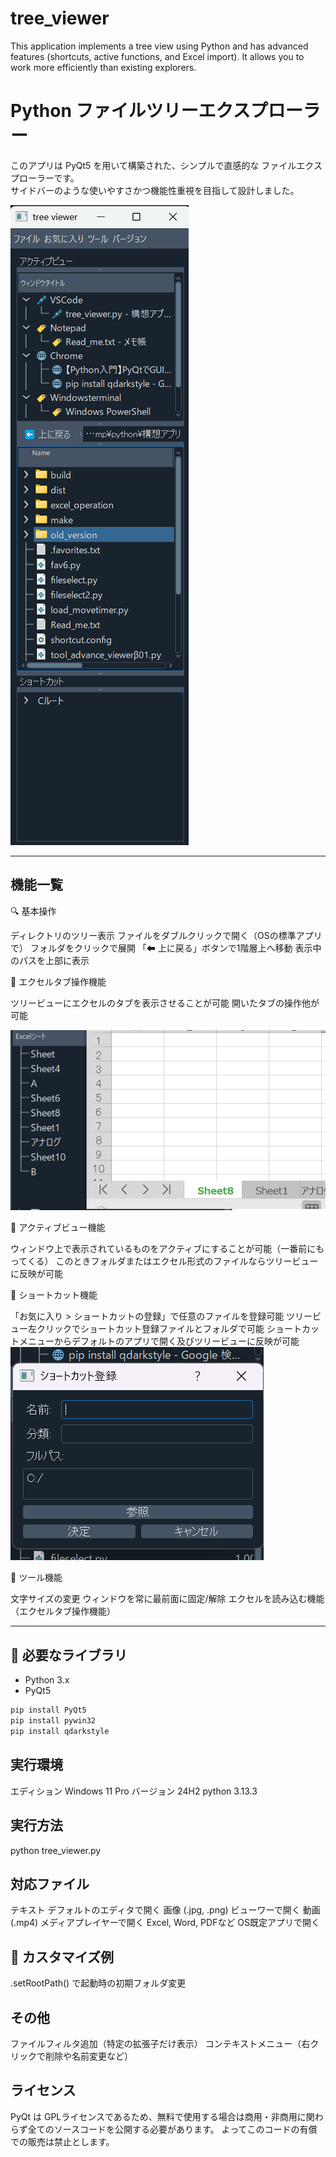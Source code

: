 # tree_viewer
This application implements a tree view using Python and has advanced features (shortcuts, active functions, and Excel import).  It allows you to work more efficiently than existing explorers.


# Python ファイルツリーエクスプローラー

このアプリは PyQt5 を用いて構築された、シンプルで直感的な ファイルエクスプローラーです。  
サイドバーのような使いやすさかつ機能性重視を目指して設計しました。

![Image 1](/image/tree_viewer01.png)

---

##  機能一覧

🔍 基本操作

ディレクトリのツリー表示
ファイルをダブルクリックで開く（OSの標準アプリで）
フォルダをクリックで展開
「⬅ 上に戻る」ボタンで1階層上へ移動
表示中のパスを上部に表示

🧷 エクセルタブ操作機能

ツリービューにエクセルのタブを表示させることが可能
開いたタブの操作他が可能

![Image 3](/image/tree_viewer03.png)

🧷 アクティブビュー機能

ウィンドウ上で表示されているものをアクティブにすることが可能（一番前にもってくる）
このときフォルダまたはエクセル形式のファイルならツリービューに反映が可能


🧷 ショートカット機能

「お気に入り > ショートカットの登録」で任意のファイルを登録可能
ツリービュー左クリックでショートカット登録ファイルとフォルダで可能
ショートカットメニューからデフォルトのアプリで開く及びツリービューに反映が可能
![Image 2](/image/tree_viewer02.png)

🧰 ツール機能

文字サイズの変更
ウィンドウを常に最前面に固定/解除
エクセルを読み込む機能（エクセルタブ操作機能）



---

## 🧰 必要なライブラリ

- Python 3.x
- PyQt5

```bash
pip install PyQt5
pip install pywin32
pip install qdarkstyle
```

## 実行環境
エディション	Windows 11 Pro
バージョン	24H2
python		3.13.3



## 実行方法

python tree_viewer.py
## 対応ファイル

テキスト	デフォルトのエディタで開く
画像 (.jpg, .png)	ビューワーで開く
動画 (.mp4)	メディアプレイヤーで開く
Excel, Word, PDFなど	OS既定アプリで開く

## 🔧 カスタマイズ例

.setRootPath() で起動時の初期フォルダ変更

## その他

ファイルフィルタ追加（特定の拡張子だけ表示）
コンテキストメニュー（右クリックで削除や名前変更など）

## ライセンス

PyQt は GPLライセンスであるため、無料で使用する場合は商用・非商用に関わらず全てのソースコードを公開する必要があります。
よってこのコードの有償での販売は禁止とします。


